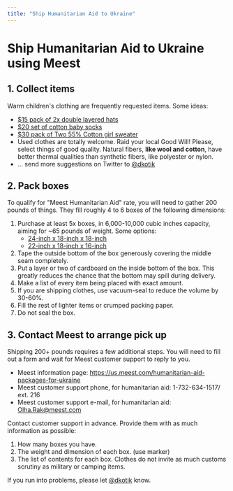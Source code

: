 ```yaml
---
title: "Ship Humanitarian Aid to Ukraine"
---
```


# Ship Humanitarian Aid to Ukraine using Meest

## 1. Collect items

Warm children's clothing are frequently requested items. Some ideas:

- [$15 pack of 2x double layered hats](https://www.amazon.com/FURTALK-Winter-Beanie-Bobble-Toddler/dp/B07V7XSLHG?ref_=ast_sto_dp&th=1&psc=1)
- [$20 set of cotton baby socks](https://www.amazon.com/VWU-Toddler-Unisex-Cotton-6-Pack/dp/B08KDPRB6M/ref=sr_1_16?crid=2MC1HHAGB7V2R&keywords=cotton+warm+baby&qid=1669234599&sprefix=cotton+warm+bab%2Caps%2C92&sr=8-16)
- [$30 pack of Two 55% Cotton girl sweater](https://www.amazon.com/Simple-Joys-Carters-Cardigan-Sweaters/dp/B0797MRBKG/ "Simple Joys by Carter's Baby Girls' Knit Cardigan Sweaters, Pack of 2")
- Used clothes are totally welcome. Raid your local Good Will! Please, select things of good quality. Natural fibers, **like wool and cotton**, have better thermal qualities than synthetic fibers, like polyester or nylon.
- ... send more suggestions on Twitter to [@dkotik](https://twitter.com/dkotik)

## 2. Pack boxes

To qualify for "Meest Humanitarian Aid" rate, you will need to gather 200 pounds of things. They fill roughly 4 to 6 boxes of the following dimensions:

1. Purchase at least 5x boxes, in 6,000-10,000 cubic inches capacity, aiming for ~65 pounds of weight. Some options:
    - [24-inch x 18-inch x 18-inch](https://www.amazon.com/10-Premium-Moving-Boxes-Cardboard/dp/B007PBKWDC/ref=sr_1_2?crid=1CB1O8M74WPRJ&keywords=24x18x18+box&qid=1669234162&sprefix=24x18x18+box%2Caps%2C76&sr=8-2)
    - [22-inch x 18-inch x 16-inch](https://www.amazon.com/22-Cardboard-Moving-Boxes-Corrugated/dp/B09NCFF45K/ref=sr_1_36?crid=1QOPE5RIQ9KXI&keywords=20x20x20+box&qid=1669234203&sprefix=20x20x20+box%2Caps%2C74&sr=8-36)
2. Tape the outside bottom of the box generously covering the middle seam completely.
3. Put a layer or two of cardboard on the inside bottom of the box. This greatly reduces the chance that the bottom may spill during delivery.
4. Make a list of every item being placed with exact amount.
5. If you are shipping clothes, use vacuum-seal to reduce the volume by 30-60%.
6. Fill the rest of lighter items or crumped packing paper.
7. Do not seal the box.

## 3. Contact Meest to arrange pick up

Shipping 200+ pounds requires a few additional steps. You will need to fill out a form and wait for Meest customer support to reply to you.

- Meest information page: <https://us.meest.com/humanitarian-aid-packages-for-ukraine>
- Meest customer support phone, for humanitarian aid: 1-732-634-1517/ ext. 216
- Meest customer support e-mail, for humanitarian aid: Olha.Rak@meest.com

Contact customer support in advance. Provide them with as much information as possible:

1. How many boxes you have.
2. The weight and dimension of each box. (use marker)
3. The list of contents for each box. Clothes do not invite as much customs scrutiny as military or camping items.

If you run into problems, please let [@dkotik](https://twitter.com/dkotik) know.
